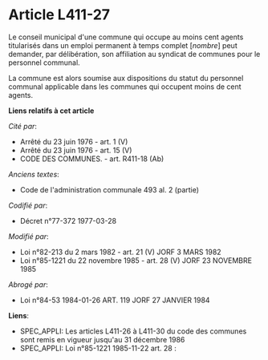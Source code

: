 # Article L411-27

Le conseil municipal d'une commune qui occupe au moins cent agents titularisés dans un emploi permanent à temps complet
[*nombre*] peut demander, par délibération, son affiliation au syndicat de communes pour le personnel communal.

La commune est alors soumise aux dispositions du statut du personnel communal applicable dans les communes qui occupent moins
de cent agents.

**Liens relatifs à cet article**

_Cité par_:

  - Arrêté du 23 juin 1976 - art. 1 (V)
  - Arrêté du 23 juin 1976 - art. 15 (V)
  - CODE DES COMMUNES. - art. R411-18 (Ab)

_Anciens textes_:

  - Code de l'administration communale 493 al. 2 (partie)

_Codifié par_:

  - Décret n°77-372 1977-03-28

_Modifié par_:

  - Loi n°82-213 du 2 mars 1982 - art. 21 (V) JORF 3 MARS 1982
  - Loi n°85-1221 du 22 novembre 1985 - art. 28 (V) JORF 23 NOVEMBRE 1985

_Abrogé par_:

  - Loi n°84-53 1984-01-26 ART. 119 JORF 27 JANVIER 1984

**Liens**:

  - SPEC_APPLI: Les articles L411-26 à L411-30 du code des communes sont remis en vigueur jusqu'au 31 décembre 1986
  - SPEC_APPLI: Loi n°85-1221 1985-11-22 art. 28 :
